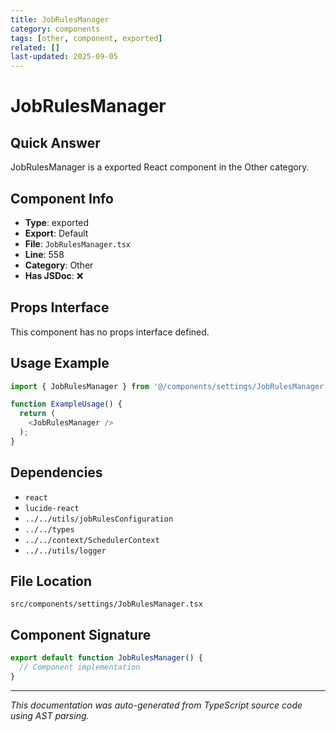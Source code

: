 ```yaml
---
title: JobRulesManager
category: components
tags: [other, component, exported]
related: []
last-updated: 2025-09-05
---
```


# JobRulesManager

## Quick Answer
JobRulesManager is a exported React component in the Other category.

## Component Info

- **Type**: exported
- **Export**: Default
- **File**: `JobRulesManager.tsx`
- **Line**: 558
- **Category**: Other
- **Has JSDoc**: ❌

## Props Interface

This component has no props interface defined.

## Usage Example

```typescript
import { JobRulesManager } from '@/components/settings/JobRulesManager';

function ExampleUsage() {
  return (
    <JobRulesManager />
  );
}
```

## Dependencies


- `react`
- `lucide-react`
- `../../utils/jobRulesConfiguration`
- `../../types`
- `../../context/SchedulerContext`
- `../../utils/logger`


## File Location

`src/components/settings/JobRulesManager.tsx`

## Component Signature

```typescript
export default function JobRulesManager() { 
  // Component implementation
}
```

---

*This documentation was auto-generated from TypeScript source code using AST parsing.*